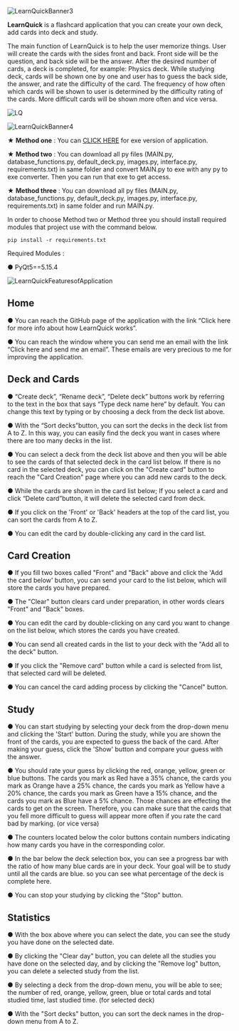 ![LearnQuickBanner3](https://user-images.githubusercontent.com/85064536/131658944-b76d3550-a437-44d0-9892-ba7ccd3f61af.jpg)


**LearnQuick** is a flashcard application that you can create your own deck, add cards into deck and study.

The main function of LearnQuick is to help the user memorize things. User will create the cards with the sides front and back. Front side will be the question, and back side will be the answer. After the desired number of cards, a deck is completed, for example: Physics deck. While studying deck, cards will be shown one by one and user has to guess the back side, the answer, and rate the difficulty of the card. The frequency of how often which cards will be shown to user is determined by the difficulty rating of the cards. More difficult cards will be shown more often and vice versa.


![LQ](https://user-images.githubusercontent.com/85064536/131725543-a89bb873-e2f8-4c0b-a5e7-3928c698ace7.gif)


![LearnQuickBanner4](https://user-images.githubusercontent.com/85064536/131624607-5ef66562-a032-4f09-80f8-62255529e1bd.jpg)

★ **Method one** : You can [CLICK HERE](https://github.com/mehmetguduk/LearnQuick/releases/tag/Exe) for exe version of application.

★ **Method two** : You can download all py files (MAIN.py, database_functions.py, default_deck.py, images.py, interface.py, requirements.txt) in same folder and convert MAIN.py to exe with any py to exe converter. Then you can run that exe to get access. 

★ **Method three** : You can download all py files (MAIN.py, database_functions.py, default_deck.py, images.py, interface.py, requirements.txt) in same folder and run MAIN.py. 

In order to choose Method two or Method three you should install required modules that project use with the command below.

```pip install -r requirements.txt```

Required Modules :

● PyQt5==5.15.4

![LearnQuickFeaturesofApplication](https://user-images.githubusercontent.com/85064536/131647525-4150c61d-7f3b-42c6-9da9-422ebcc3925c.jpg)


## Home

● You can reach the GitHub page of the application with the link “Click here for more info about how LearnQuick works”. 

● You can reach the window where you can send me an email with the link “Click here and send me an email”. These emails are very precious to me for improving the application.


## Deck and Cards

●	“Create deck”, “Rename deck”, “Delete deck” buttons work by referring to the text in the box that says “Type deck name here” by default. You can change this text by typing or by choosing a deck from the deck list above. 

●	With the “Sort decks”button, you can sort the decks in the deck list from A to Z. In this way, you can easily find the deck you want in cases where there are too many decks in the list.

●	You can select a deck from the deck list above and then you will be able to see the cards of that selected deck in the card list below. If there is no card in the selected deck, you can click on the "Create card" button to reach the "Card Creation" page where you can add new cards to the deck.

●	While the cards are shown in the card list below; If you select a card and click “Delete card”button, it will delete the selected card from deck.

●	If you click on the 'Front' or 'Back' headers at the top of the card list, you can sort the cards from A to Z.

● You can edit the card by double-clicking any card in the card list.


## Card Creation

●	If you fill two boxes called "Front" and "Back" above and click the 'Add the card below' button, you can send your card to the list below, which will store the cards you have prepared. 

●	The "Clear" button clears card under preparation, in other words clears "Front" and "Back" boxes.

●	You can edit the card by double-clicking on any card you want to change on the list below, which stores the cards you have created. 

●	You can send all created cards in the list to your deck with the "Add all to the deck" button.

●	If you click the "Remove card" button while a card is selected from list, that selected card will be deleted.

●	You can cancel the card adding process by clicking the "Cancel" button.


## Study

●	You can start studying by selecting your deck from the drop-down menu and clicking the 'Start' button. During the study, while you are shown the front of the cards, you are expected to guess the back of the card. After making your guess, click the 'Show' button and compare your guess with the answer.

●	You should rate your guess by clicking the red, orange, yellow, green or blue buttons. The cards you mark as Red have a 35% chance, the cards you mark as Orange have a 25% chance, the cards you mark as Yellow have a 20% chance, the cards you mark as Green have a 15% chance, and the cards you mark as Blue have a 5% chance. Those chances are effecting the cards to get on the screen.  Therefore, you can make sure that the cards that you fell more difficult to guess will appear more often if you rate the card bad by marking. (or vice versa)

●	The counters located below the color buttons contain numbers indicating how many cards you have in the corresponding color.

●	In the bar below the deck selection box, you can see a progress bar with the ratio of how many blue cards are in your deck. Your goal will be to study until all the cards are blue. so you can see what percentage of the deck is complete here.

●	You can stop your studying by clicking the "Stop" button.


## Statistics

●	With the box above where you can select the date, you can see the study you have done on the selected date. 

●	By clicking the "Clear day" button, you can delete all the studies you have done on the selected day, and by clicking the "Remove log" button, you can delete a selected study from the list.

●	By selecting a deck from the drop-down menu, you will be able to see; the number of red, orange, yellow, green, blue or total cards and total studied time, last studied time. (for selected deck)

●	With the "Sort decks" button, you can sort the deck names in the drop-down menu from A to Z.
